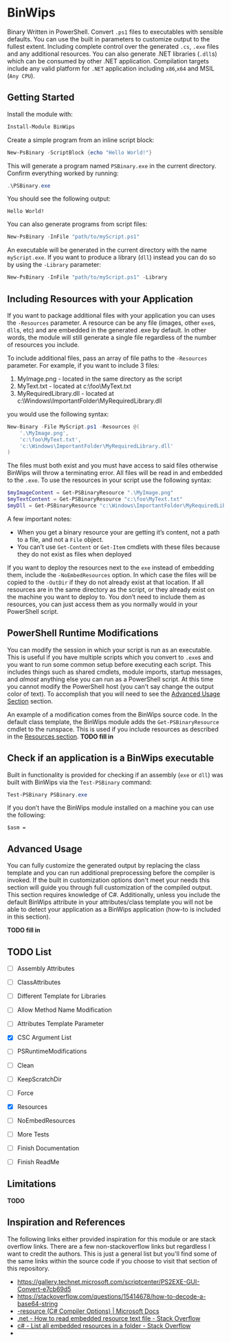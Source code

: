 # BinWips

Binary Written in PowerShell. Convert `.ps1` files to executables with sensible defaults. You can use the built in parameters to customize output to the fullest extent. Including complete control over the generated `.cs`, `.exe` files and any additional resources.  You can also generate .NET libraries (`.dll`s) which can be consumed by other .NET application. Compilation targets include any valid platform for `.NET` application including `x86`,`x64` and MSIL (`Any CPU`).  

## Getting Started

Install the module with:

```powershell
Install-Module BinWips
```

Create a simple program from an inline script block:

```powershell
New-PsBinary -ScriptBlock {echo "Hello World!"}
```

This will generate a program named `PSBinary.exe` in the current directory. Confirm everything worked by running:

```powershell
.\PSBinary.exe
```

You should see the following output:

```text
Hello World!
```

You can also generate programs from script files:

```powershell
New-PsBinary -InFile "path/to/myScript.ps1"
```

An executable will be generated in the current directory with the name `myScript.exe`. If you want to produce a library (`dll`) instead you can do so by using the `-Library` parameter:

```PowerShell
New-PsBinary -InFile "path/to/myScript.ps1" -Library
```



## Including Resources with your Application

If you want to package additional files with your application you can uses the `-Resources` parameter. A resource can be any file (images, other `exe`s, `dll`s, etc) and are embedded in the generated .exe by default. In other words, the module will still generate a single file regardless of the number of resources you include.

To include additional files, pass an array of file paths to the `-Resources` parameter. For example, if you want to include 3 files:

1. MyImage.png - located in the same directory as the script
2. MyText.txt - located at c:\foo\MyText.txt
3. MyRequiredLibrary.dll - located at c:\Windows\ImportantFolder\MyRequiredLibrary.dll

you would use the following syntax:

```powershell
New-Binary -File MyScript.ps1 -Resources @(
    '.\MyImage.png',
    'c:\foo\MyText.txt',
    'c:\Windows\ImportantFolder\MyRequiredLibrary.dll'
)
```

The files must both exist and you must have access to said files otherwise BinWips will throw a terminating error. All files will be read in and embedded to the `.exe`. To use the resources in your script use the following syntax:

```powershell
$myImageContent = Get-PSBinaryResource ".\MyImage.png"
$myTextContent = Get-PSBinaryResource "c:\foo\MyText.txt"
$myDll = Get-PSBinaryResource "c:\Windows\ImportantFolder\MyRequiredLibrary.dll"
```

A few important notes:

- When you get a binary resource your are getting it’s content, not a path to a file, and not a `File` object. 
- You can’t use `Get-Content` or `Get-Item` cmdlets with these  files because they do not exist as files when deployed

If you want to deploy the resources next to the `exe` instead of embedding them, include the `-NoEmbedResources` option. In which case the files will be copied to the `-OutDir` if they do not already exist at that location. If all resources are in the same directory as the script, or they already exist on the machine you want to deploy to. You don’t need to include them as resources, you can just access them as you normally would in your PowerShell script.

## PowerShell Runtime Modifications

You can modify the session in which your script is run as an executable. This is useful if you have multiple scripts which you convert to `.exe`s and you want to run some common setup before executing each script. This includes things such as shared cmdlets, module imports, startup messages, and *almost* anything else you can run as a PowerShell script. At this time you cannot modify the PowerShell host (you can't say change the output color of text). To accomplish that you will need to see the [Advanced Usage Section](#advanced-usage) section. 

An example of a modification comes from the BinWips source code. In the default class template, the BinWips module adds the `Get-PSBinaryResource` cmdlet to the runspace. This is used if you include resources as described in the [Resources section](#including-resources-with-your-application).
**TODO fill in**



## Check if an application is a BinWips executable

Built in functionality is provided for checking if an assembly (`exe` or `dll`) was built with BinWips via the `Test-PSBinary` command:

```powershell
Test-PSBinary PSBinary.exe
```

 If you don’t have the BinWips module installed on a machine you can use the following:

```
$asm = 
```

## Advanced Usage

You can fully customize the generated output by replacing the class template and you can run additional preprocessing before the compiler is invoked. If the built in customization options don't meet your needs this section will guide you through full customization of the compiled output. This section requires knowledge of C#. Additionally, unless you include the default BinWips attribute in your attributes/class template you will not be able to detect your application as a BinWips application (how-to is included in this section). 

**TODO fill in**

## TODO List

- [ ] Assembly Attributes
- [ ] ClassAttributes
- [ ] Different Template for Libraries
- [ ] Allow Method Name Modification
- [ ] Attributes Template Parameter
- [x] CSC Argument List
- [ ] PSRuntimeModifications
- [ ] Clean
- [ ] KeepScratchDir
- [ ] Force
- [x] Resources
- [ ] NoEmbedResources
- [ ] More Tests
- [ ] Finish Documentation
- [ ] Finish ReadMe



## Limitations

**TODO**

## Inspiration and References

The following links either provided inspiration for this module or are stack overflow links. There are a few non-stackoverflow links but regardless I want to credit the authors. This is just a general list but you'll find some of the same links within the source code if you choose to visit that section of this repository.

- https://gallery.technet.microsoft.com/scriptcenter/PS2EXE-GUI-Convert-e7cb69d5
- https://stackoverflow.com/questions/15414678/how-to-decode-a-base64-string
- [-resource (C# Compiler Options) | Microsoft Docs](https://docs.microsoft.com/en-us/dotnet/csharp/language-reference/compiler-options/resource-compiler-option)
- [.net - How to read embedded resource text file - Stack Overflow](https://stackoverflow.com/questions/3314140/how-to-read-embedded-resource-text-file)
- [c# - List all embedded resources in a folder - Stack Overflow](https://stackoverflow.com/questions/8208289/list-all-embedded-resources-in-a-folder)
- 

